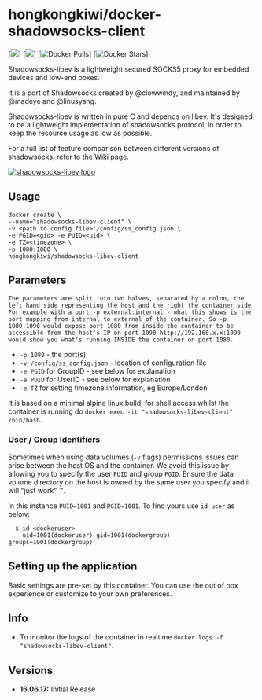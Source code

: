 # hongkongkiwi/docker-shadowsocks-client
[![](https://images.microbadger.com/badges/version/hongkongkiwi/docker-shadowsocks-libev-client.svg)]
[![](https://images.microbadger.com/badges/image/hongkongkiwi/docker-shadowsocks-libev-client.svg)]
[![Docker Pulls](https://img.shields.io/docker/pulls/hongkongkiwi/docker-shadowsocks-libev-client.svg)]
[![Docker Stars](https://img.shields.io/docker/stars/hongkongkiwi/docker-shadowsocks-libev-client.svg)]

Shadowsocks-libev is a lightweight secured SOCKS5 proxy for embedded devices and low-end boxes.

It is a port of Shadowsocks created by @clowwindy, and maintained by @madeye and @linusyang.

Shadowsocks-libev is written in pure C and depends on libev. It's designed to be a lightweight implementation of shadowsocks protocol, in order to keep the resource usage as low as possible.

For a full list of feature comparison between different versions of shadowsocks, refer to the Wiki page.

[![shadowsocks-libev logo](https://gaukas.wang/wp-content/uploads/2015/11/Shadowsocks.png)](https://github.com/shadowsocks/shadowsocks-libev)

## Usage

```
docker create \
--name="shadowsocks-libev-client" \
-v <path to config file>:/config/ss_config.json \
-e PGID=<gid> -e PUID=<uid> \
-e TZ=<timezone> \
-p 1080:1080 \
hongkongkiwi/shadowsocks-libev-client
```

## Parameters

`The parameters are split into two halves, separated by a colon, the left hand side representing the host and the right the container side.
For example with a port -p external:internal - what this shows is the port mapping from internal to external of the container.
So -p 1080:1090 would expose port 1080 from inside the container to be accessible from the host's IP on port 1090
http://192.168.x.x:1090 would show you what's running INSIDE the container on port 1080.`


* `-p 1080` - the port(s)
* `-v /config/ss_config.json` - location of configuration file
* `-e PGID` for GroupID - see below for explanation
* `-e PUID` for UserID - see below for explanation
* `-e TZ` for setting timezone information, eg Europe/London

It is based on a minimal alpine linux build, for shell access whilst the container is running do `docker exec -it "shadowsocks-libev-client" /bin/bash`.

### User / Group Identifiers

Sometimes when using data volumes (`-v` flags) permissions issues can arise between the host OS and the container. We avoid this issue by allowing you to specify the user `PUID` and group `PGID`. Ensure the data volume directory on the host is owned by the same user you specify and it will "just work" ™.

In this instance `PUID=1001` and `PGID=1001`. To find yours use `id user` as below:

```
  $ id <dockeruser>
    uid=1001(dockeruser) gid=1001(dockergroup) groups=1001(dockergroup)
```

## Setting up the application

Basic settings are pre-set by this container.  You can use the out of box experience or customize to your own preferences.


## Info

* To monitor the logs of the container in realtime `docker logs -f "shadowsocks-libev-client"`.

## Versions

+ **16.06.17:** Initial Release
